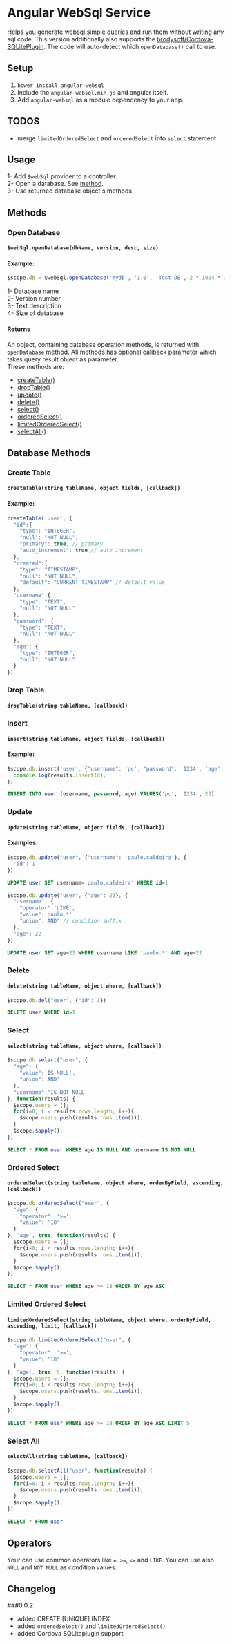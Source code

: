 Angular WebSql Service
====================
Helps you generate websql simple queries and run them without writing any sql code. This version additionally also supports
the [brodysoft/Cordova-SQLitePlugin](https://github.com/brodysoft/Cordova-SQLitePlugin). The code will auto-detect which
`openDatabase()` call to use.

Setup
---------------------
1. `bower install angular-websql`
2. Include the `angular-websql.min.js` and angular itself.
3. Add `angular-websql` as a module dependency to your app.

TODOS
---------------------
- merge `limitedOrderedSelect` and `orderedSelect` into `select` statement

Usage
---------------------
1- Add ```$webSql``` provider to a controller.  
2- Open a database. See [method](#open-database).  
3- Use returned database object's methods.

Methods
---------------------
### Open Database
#### `$webSql.openDatabase(dbName, version, desc, size)`
#### Example:
```javascript
$scope.db = $webSql.openDatabase('mydb', '1.0', 'Test DB', 2 * 1024 * 1024); 
```
1- Database name  
2- Version number  
3- Text description  
4- Size of database  

#### Returns
An object, containing database operation methods, is returned with ```openDatabase``` method.
All methods has optional callback parameter which takes query result object as parameter.  
These methods are:  
- [createTable()](#create-table)  
- [dropTable()](#drop-table)  
- [update()](#update)  
- [delete()](#delete)  
- [select()](#select)  
- [orderedSelect()](#ordered-select)  
- [limitedOrderedSelect()](#limited-ordered-select)  
- [selectAll()](#select-all)  

## Database Methods
### Create Table
#### `createTable(string tableName, object fields, [callback])`
#### Example:
```javascript
createTable('user', {
  "id":{
    "type": "INTEGER",
    "null": "NOT NULL",
    "primary": true, // primary
    "auto_increment": true // auto increment
  },
  "created":{
    "type": "TIMESTAMP",
    "null": "NOT NULL",
    "default": "CURRENT_TIMESTAMP" // default value
  },
  "username":{
    "type": "TEXT",
    "null": "NOT NULL"
  },
  "password": {
    "type": "TEXT",
    "null": "NOT NULL"
  },
  "age": {
    "type": "INTEGER",
    "null": "NOT NULL"
  }
})
```
### Drop Table
#### `dropTable(string tableName, [callback])`
### Insert
#### `insert(string tableName, object fields, [callback])`
#### Example:
```javascript 
$scope.db.insert('user', {"username": 'pc', "password": '1234', 'age': 22}, function(results) {
  console.log(results.insertId);
})
```
```sql 
INSERT INTO user (username, password, age) VALUES('pc', '1234', 22)
```
### Update
#### `update(string tableName, object fields, [callback])`
#### Examples:
```javascript 
$scope.db.update("user", {"username": 'paulo.caldeira'}, {
  'id': 1
})
```
```sql 
UPDATE user SET username='paulo.caldeira' WHERE id=1
```
```javascript 
$scope.db.update("user", {"age": 23}, {
  "username": {
    "operator":'LIKE',
    "value":'paulo.*'
    "union":'AND' // condition suffix
  },
  "age": 22
})
```
```sql 
UPDATE user SET age=23 WHERE username LIKE 'paulo.*' AND age=22
```
### Delete
#### `delete(string tableName, object where, [callback])`
```javascript 
$scope.db.del("user", {"id": 1})
```
```sql 
DELETE user WHERE id=1
```
### Select
#### `select(string tableName, object where, [callback])`
```javascript 
$scope.db.select("user", {
  "age": {
    "value":'IS NULL',
    "union":'AND'
  },
  "username":'IS NOT NULL'
}, function(results) {
  $scope.users = [];
  for(i=0; i < results.rows.length; i++){
    $scope.users.push(results.rows.item(i));
  }
  $scope.$apply();
})
```
```sql 
SELECT * FROM user WHERE age IS NULL AND username IS NOT NULL
```
### Ordered Select
#### `orderedSelect(string tableName, object where, orderByField, ascending, [callback])`
```javascript
$scope.db.orderedSelect("user", {
  "age": {
    "operator": '>=',
    "value": '18'
  }  
}, 'age', true, function(results) {
  $scope.users = [];
  for(i=0; i < results.rows.length; i++){
    $scope.users.push(results.rows.item(i));
  }
  $scope.$apply();
})
```
```sql 
SELECT * FROM user WHERE age >= 18 ORDER BY age ASC
```
### Limited Ordered Select
#### `limitedOrderedSelect(string tableName, object where, orderByField, ascending, limit, [callback])`
```javascript
$scope.db.limitedOrderedSelect("user", {
  "age": {
    "operator": '>=',
    "value": '18'
  }  
}, 'age', true, 5, function(results) {
  $scope.users = [];
  for(i=0; i < results.rows.length; i++){
    $scope.users.push(results.rows.item(i));
  }
  $scope.$apply();
})
```
```sql 
SELECT * FROM user WHERE age >= 18 ORDER BY age ASC LIMIT 5
```
### Select All
#### `selectAll(string tableName, [callback])`
```javascript 
$scope.db.selectAll("user", function(results) {
  $scope.users = [];
  for(i=0; i < results.rows.length; i++){
    $scope.users.push(results.rows.item(i));
  }
  $scope.$apply();
})
```
```sql 
SELECT * FROM user
```
Operators
---------------------
Your can use common operators like `=`, `>=`, `<=` and `LIKE`. You can use also `NULL` and `NOT NULL` as condition values.

Changelog
---------------------
###0.0.2
- added CREATE [UNIQUE] INDEX
- added `orderedSelect()` and `limitedOrderedSelect()`
- added Cordova SQLiteplugin support